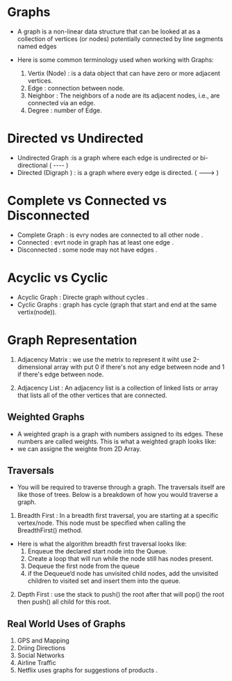 # Graphs 

* A graph is a non-linear data structure that can be looked at as a collection of vertices (or nodes) potentially connected by line segments named edges

* Here is some common terminology used when working with Graphs: 
    1. Vertix (Node) : is a data object that can have zero or more adjacent vertices.
    2. Edge : connection between node.
    3. Neighbor  : The neighbors of a node are its adjacent nodes, i.e., are connected via an edge.
    4. Degree : number of Edge.

# Directed vs Undirected 

* Undirected Graph :is a graph where each edge is undirected or bi-directional ( ---- )
* Directed (Digraph ) : is a graph where every edge is directed. ( ---> )

# Complete vs Connected vs Disconnected 

* Complete Graph : is evry nodes are connected to all other node .
* Connected : evrt node in graph has at least one edge .
* Disconnected : some node may not have edges .

# Acyclic vs Cyclic

* Acyclic Graph : Directe graph without cycles .
* Cyclic Graphs : graph has cycle (graph that start and end at the same vertix(node)).

# Graph Representation

1. Adjacency Matrix : we use the metrix to represent it wiht use 2-dimensional array with put 0 if there's not any edge between node and 1 if there's edge between node.

2. Adjacency List : An adjacency list is a collection of linked lists or array that lists all of the other vertices that are connected.

## Weighted Graphs 

* A weighted graph is a graph with numbers assigned to its edges. These numbers are called weights. This is what a weighted graph looks like:
* we can assigne the weighte from 2D Array.

## Traversals

* You will be required to traverse through a graph. The traversals itself are like those of trees. Below is a breakdown of how you would traverse a graph.

1. Breadth First : In a breadth first traversal, you are starting at a specific vertex/node. This node must be specified when calling the BreadthFirst() method.

* Here is what the algorithm breadth first traversal looks like: 
    1. Enqueue the declared start node into the Queue.
    2. Create a loop that will run while the node still has nodes present.
    3. Dequeue the first node from the queue
    4. if the Dequeue‘d node has unvisited child nodes, add the unvisited children to visited set and insert them into the queue.

2. Depth First : use the stack to push() the root after that will pop() the root then push() all child for this root.

## Real World Uses of Graphs

1. GPS and Mapping 
2. Driing Directions 
3. Social Networks
4. Airline Traffic
5. Netflix uses graphs for suggestions of products .